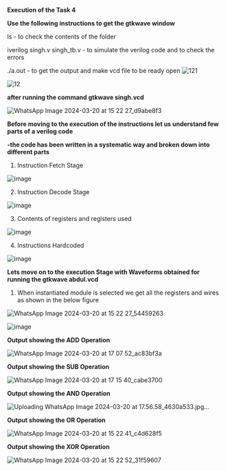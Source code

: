 **Execution of the Task 4**


**Use the following instructions to get the gtkwave window**


ls - to check the contents of the folder


iverilog singh.v singh_tb.v - to simulate the verilog code and to check the errors


./a.out - to get the output and make vcd file to be ready open
![121](https://github.com/karthik-singh07/karthik-singh/assets/160622150/03d720ef-c681-42af-985e-c5e4412c4322)



![12](https://github.com/karthik-singh07/karthik-singh/assets/160622150/214cc80e-564c-4dde-a5ae-34fcd213917a)



**after running the command
gtkwave singh.vcd**


![WhatsApp Image 2024-03-20 at 15 22 27_d9abe8f3](https://github.com/karthik-singh07/karthik-singh/assets/160622150/2d8c2e5e-9c49-466b-b9b3-dc1c1f9f2f95)




**Before moving to the execution of the instructions let us understand few parts of a verilog code**

**-the code has been written in a systematic way and broken down into different parts**

1. Instruction Fetch Stage

![image](https://github.com/karthik-singh07/karthik-singh/assets/160622150/3045f1ca-22b6-4d45-bdc0-8fdd2bc1c02a)


2. Instruction Decode Stage


  ![image](https://github.com/karthik-singh07/karthik-singh/assets/160622150/0f764c8e-8f88-4627-af3e-7de8ca1fbf35)

3. Contents of registers and registers used

![image](https://github.com/karthik-singh07/karthik-singh/assets/160622150/c1838a83-d523-458c-9d7d-a9e34c8ccbb9)

4. Instructions Hardcoded

![image](https://github.com/karthik-singh07/karthik-singh/assets/160622150/65c092de-1c43-4a87-b131-2ee9ddc2d4f4)



**Lets move on to the execution Stage with Waveforms obtained for running the gtkwave abdul.vcd**


1. When instantiated module is selected we get all the registers and wires as shown in the below figure


![WhatsApp Image 2024-03-20 at 15 22 27_54459263](https://github.com/karthik-singh07/karthik-singh/assets/160622150/741b6877-a243-44bd-a458-295b7bdc38c8)

 

![image](https://github.com/karthik-singh07/karthik-singh/assets/160622150/64d422df-581b-46fa-b422-fd8853ae57c1)

**Output showing the ADD Operation**

![WhatsApp Image 2024-03-20 at 17 07 52_ac83bf3a](https://github.com/karthik-singh07/karthik-singh/assets/160622150/f7cbcd0b-33bc-4e46-85c8-aebf05ea6118)



**Output showing the SUB Operation**


![WhatsApp Image 2024-03-20 at 17 15 40_cabe3700](https://github.com/karthik-singh07/karthik-singh/assets/160622150/6e02f760-48cb-4358-b276-ea81dd3ef975)

**Output showing the AND Operation**


![Uploading WhatsApp Image 2024-03-20 at 17.56.58_4630a533.jpg…]()


**Output showing the OR Operation**

![WhatsApp Image 2024-03-20 at 15 22 41_c4d628f5](https://github.com/karthik-singh07/karthik-singh/assets/160622150/66ca22a0-5b48-4944-ae76-81cf8c6379a7)


**Output showing the XOR Operation**


![WhatsApp Image 2024-03-20 at 15 22 52_31f59607](https://github.com/karthik-singh07/karthik-singh/assets/160622150/d1242879-d1c8-4a36-9684-cd85e6212436)








